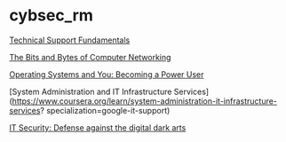 # cybsec_rm


[Technical Support Fundamentals](https://img.shields.io/docker/automated/jrottenberg/ffmpeg.svg?style=flat-square) 

[The Bits and Bytes of Computer Networking](https://www.coursera.org/learn/computer-networking?specialization=google-it-support)

[Operating Systems and You: Becoming a Power User](https://www.coursera.org/learn/os-power-user?specialization=google-it-support)

[System Administration and IT Infrastructure Services](https://www.coursera.org/learn/system-administration-it-infrastructure-services?
specialization=google-it-support)

[IT Security: Defense against the digital dark arts](https://www.coursera.org/learn/it-security?specialization=google-it-support)
